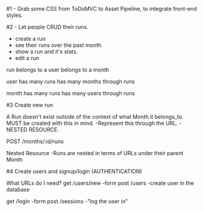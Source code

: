 #1 - Grab some CSS from ToDoMVC to Asset Pipeline, to integrate front-end styles.

#2 - Let people CRUD their runs.

 - create a run
 - see their runs over the past month
 - show a run and it's stats.
 - edit a run


run
  belongs to a user
  belongs to a month

user
  has many runs
  has many months through runs

month
  has many runs
  has many users through runs

#3 Create new run

  A Run doesn't exist outside of the context of what Month it belongs_to.  MUST be created with this in mind.
    -Represent this through the URL.
      -NESTED RESOURCE.

  POST /months/:id/runs

  Nested Resource
    -Runs are nested in terms of URLs under their parent Month

#4 Create users and signup/login (AUTHENTICATION)

What URLs do I need?
  get /users/new      <!-- users#new -->
    -form
  post /users         <!-- users#create -->
    -create user in the database


  get /login         <!-- sessions#new -->
    -form
  post /sessions     <!-- sessions#create -->
    -"log the user in"
